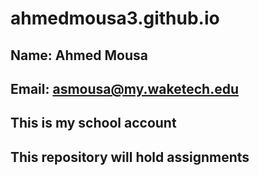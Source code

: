 # ahmedmousa3.github.io
## Name: Ahmed Mousa
## Email: asmousa@my.waketech.edu

## This is my school account 
## This repository will hold assignments
